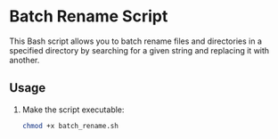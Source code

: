 # Batch Rename Script

This Bash script allows you to batch rename files and directories in a specified directory by searching for a given string and replacing it with another.

## Usage

1. Make the script executable:

   ```bash
   chmod +x batch_rename.sh
